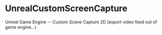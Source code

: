 # UnrealCustomScreenCapture
Unreal Game Engine -- Custom Scene Capture 2D (export video feed out of game engine...)
